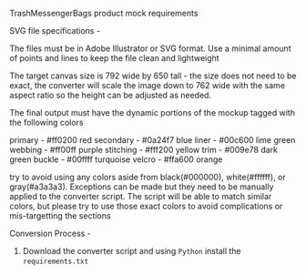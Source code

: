 TrashMessengerBags product mock requirements

SVG file specifications -

The files must be in Adobe Illustrator or SVG format. Use a minimal amount of points and lines to keep the file clean and lightweight

The target canvas size is 792 wide by 650 tall - the size does not need to be exact, the converter will scale the image down to 762 wide with the same aspect ratio so the height can be adjusted as needed.

The final output must have the dynamic portions of the mockup tagged with the following colors

primary - #ff0200 red
secondary - #0a24f7 blue
liner - #00c600 lime green
webbing - #ff00ff purple
stitching - #fff200 yellow
trim - #009e78 dark green
buckle - #00ffff turquoise
velcro - #ffa600 orange

try to avoid using any colors aside from black(#000000), white(#ffffff), or gray(#a3a3a3). Exceptions can be made but they need to be manually applied to the converter script. The script will be able to match similar colors, but please try to use those exact colors to avoid complications or mis-targetting the sections

Conversion Process -

1) Download the converter script and using `Python` install the `requirements.txt`